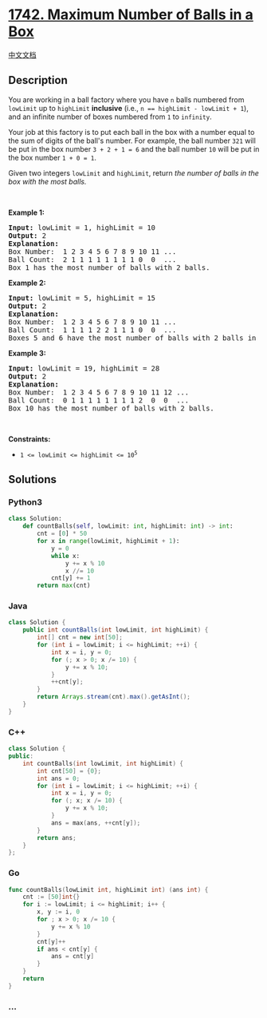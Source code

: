 # [1742. Maximum Number of Balls in a Box](https://leetcode.com/problems/maximum-number-of-balls-in-a-box)

[中文文档](/solution/1700-1799/1742.Maximum%20Number%20of%20Balls%20in%20a%20Box/README.md)

## Description

<p>You are working in a ball factory where you have <code>n</code> balls numbered from <code>lowLimit</code> up to <code>highLimit</code> <strong>inclusive</strong> (i.e., <code>n == highLimit - lowLimit + 1</code>), and an infinite number of boxes numbered from <code>1</code> to <code>infinity</code>.</p>

<p>Your job at this factory is to put each ball in the box with a number equal to the sum of digits of the ball&#39;s number. For example, the ball number <code>321</code> will be put in the box number <code>3 + 2 + 1 = 6</code> and the ball number <code>10</code> will be put in the box number <code>1 + 0 = 1</code>.</p>

<p>Given two integers <code>lowLimit</code> and <code>highLimit</code>, return<em> the number of balls in the box with the most balls.</em></p>

<p>&nbsp;</p>
<p><strong class="example">Example 1:</strong></p>

<pre>
<strong>Input:</strong> lowLimit = 1, highLimit = 10
<strong>Output:</strong> 2
<strong>Explanation:</strong>
Box Number:  1 2 3 4 5 6 7 8 9 10 11 ...
Ball Count:  2 1 1 1 1 1 1 1 1 0  0  ...
Box 1 has the most number of balls with 2 balls.</pre>

<p><strong class="example">Example 2:</strong></p>

<pre>
<strong>Input:</strong> lowLimit = 5, highLimit = 15
<strong>Output:</strong> 2
<strong>Explanation:</strong>
Box Number:  1 2 3 4 5 6 7 8 9 10 11 ...
Ball Count:  1 1 1 1 2 2 1 1 1 0  0  ...
Boxes 5 and 6 have the most number of balls with 2 balls in each.
</pre>

<p><strong class="example">Example 3:</strong></p>

<pre>
<strong>Input:</strong> lowLimit = 19, highLimit = 28
<strong>Output:</strong> 2
<strong>Explanation:</strong>
Box Number:  1 2 3 4 5 6 7 8 9 10 11 12 ...
Ball Count:  0 1 1 1 1 1 1 1 1 2  0  0  ...
Box 10 has the most number of balls with 2 balls.
</pre>

<p>&nbsp;</p>
<p><strong>Constraints:</strong></p>

<ul>
	<li><code>1 &lt;= lowLimit &lt;= highLimit &lt;= 10<sup>5</sup></code></li>
</ul>

## Solutions

<!-- tabs:start -->

### **Python3**

```python
class Solution:
    def countBalls(self, lowLimit: int, highLimit: int) -> int:
        cnt = [0] * 50
        for x in range(lowLimit, highLimit + 1):
            y = 0
            while x:
                y += x % 10
                x //= 10
            cnt[y] += 1
        return max(cnt)
```

### **Java**

```java
class Solution {
    public int countBalls(int lowLimit, int highLimit) {
        int[] cnt = new int[50];
        for (int i = lowLimit; i <= highLimit; ++i) {
            int x = i, y = 0;
            for (; x > 0; x /= 10) {
                y += x % 10;
            }
            ++cnt[y];
        }
        return Arrays.stream(cnt).max().getAsInt();
    }
}
```

### **C++**

```cpp
class Solution {
public:
    int countBalls(int lowLimit, int highLimit) {
        int cnt[50] = {0};
        int ans = 0;
        for (int i = lowLimit; i <= highLimit; ++i) {
            int x = i, y = 0;
            for (; x; x /= 10) {
                y += x % 10;
            }
            ans = max(ans, ++cnt[y]);
        }
        return ans;
    }
};
```

### **Go**

```go
func countBalls(lowLimit int, highLimit int) (ans int) {
	cnt := [50]int{}
	for i := lowLimit; i <= highLimit; i++ {
		x, y := i, 0
		for ; x > 0; x /= 10 {
			y += x % 10
		}
		cnt[y]++
		if ans < cnt[y] {
			ans = cnt[y]
		}
	}
	return
}
```

### **...**

```

```

<!-- tabs:end -->
